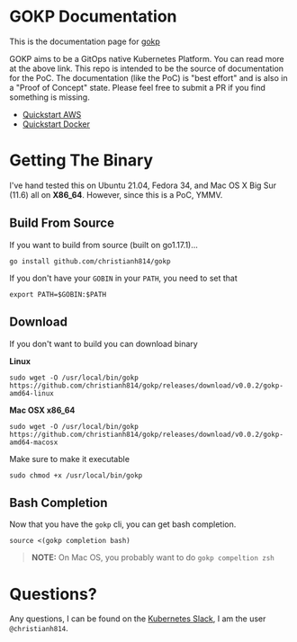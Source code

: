 # GOKP Documentation
This is the documentation page for [gokp](https://github.com/christianh814/gokp)

GOKP aims to be a GitOps native Kubernetes Platform. You can read more at the above link. This repo is intended to be the source of documentation for the PoC. The documentation (like the PoC) is "best effort" and is also in a "Proof of Concept" state. Please feel free to submit a PR if you find something is missing.

* [Quickstart AWS](docs/aws-quickstart.md)
* [Quickstart Docker](docs/docker-quickstart.md)

# Getting The Binary

I've hand tested this on Ubuntu 21.04, Fedora 34, and Mac OS X Big
Sur (11.6) all on **X86_64**. However, since this is a PoC, YMMV.

## Build From Source

If you want to build from source (built on go1.17.1)...

```shell
go install github.com/christianh814/gokp
```

If you don't have your `GOBIN` in your `PATH`, you need to set that

```shell
export PATH=$GOBIN:$PATH
```

## Download

If you don't want to build you can download binary

**Linux**

```
sudo wget -O /usr/local/bin/gokp https://github.com/christianh814/gokp/releases/download/v0.0.2/gokp-amd64-linux
```

**Mac OSX x86_64**
```
sudo wget -O /usr/local/bin/gokp https://github.com/christianh814/gokp/releases/download/v0.0.2/gokp-amd64-macosx
```

Make sure to make it executable

```
sudo chmod +x /usr/local/bin/gokp
```

## Bash Completion

Now that you have the `gokp` cli, you can get bash completion.

```shell
source <(gokp completion bash)
```

> **NOTE:** On Mac OS, you probably want to do `gokp compeltion zsh`

# Questions?

Any questions, I can be found on the [Kubernetes Slack](https://slack.k8s.io/), I am the user `@christianh814`.
